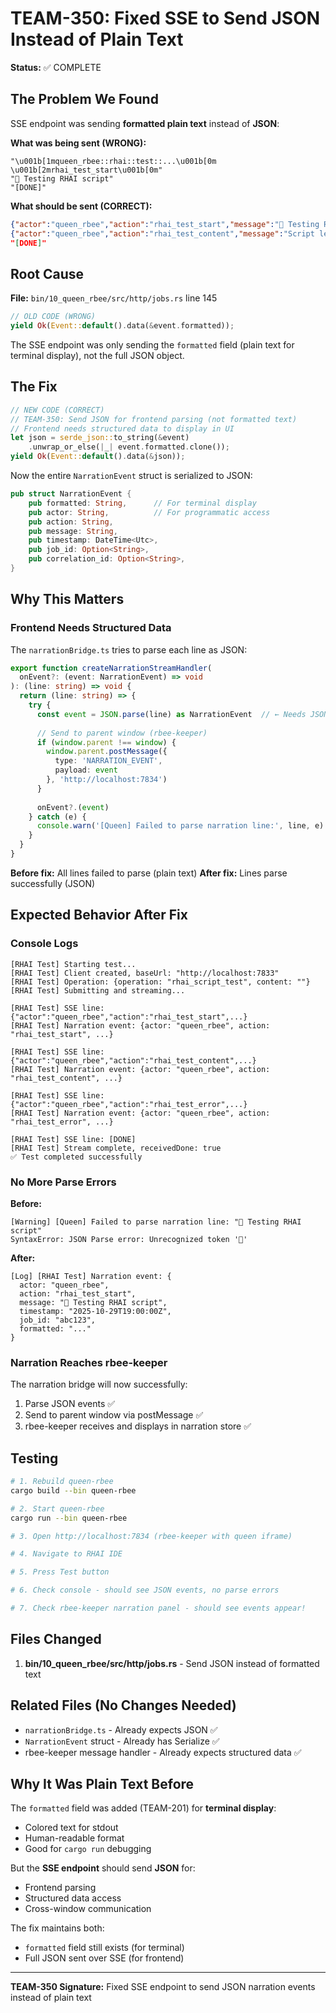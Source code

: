 # TEAM-350: Fixed SSE to Send JSON Instead of Plain Text

**Status:** ✅ COMPLETE

## The Problem We Found

SSE endpoint was sending **formatted plain text** instead of **JSON**:

**What was being sent (WRONG):**
```
"\u001b[1mqueen_rbee::rhai::test::...\u001b[0m \u001b[2mrhai_test_start\u001b[0m"
"🧪 Testing RHAI script"
"[DONE]"
```

**What should be sent (CORRECT):**
```json
{"actor":"queen_rbee","action":"rhai_test_start","message":"🧪 Testing RHAI script","timestamp":"...","job_id":"...","formatted":"..."}
{"actor":"queen_rbee","action":"rhai_test_content","message":"Script length: 0 bytes","timestamp":"...","job_id":"...","formatted":"..."}
"[DONE]"
```

## Root Cause

**File:** `bin/10_queen_rbee/src/http/jobs.rs` line 145

```rust
// OLD CODE (WRONG)
yield Ok(Event::default().data(&event.formatted));
```

The SSE endpoint was only sending the `formatted` field (plain text for terminal display), not the full JSON object.

## The Fix

```rust
// NEW CODE (CORRECT)
// TEAM-350: Send JSON for frontend parsing (not formatted text)
// Frontend needs structured data to display in UI
let json = serde_json::to_string(&event)
    .unwrap_or_else(|_| event.formatted.clone());
yield Ok(Event::default().data(&json));
```

Now the entire `NarrationEvent` struct is serialized to JSON:

```rust
pub struct NarrationEvent {
    pub formatted: String,      // For terminal display
    pub actor: String,          // For programmatic access
    pub action: String,
    pub message: String,
    pub timestamp: DateTime<Utc>,
    pub job_id: Option<String>,
    pub correlation_id: Option<String>,
}
```

## Why This Matters

### Frontend Needs Structured Data

The `narrationBridge.ts` tries to parse each line as JSON:

```typescript
export function createNarrationStreamHandler(
  onEvent?: (event: NarrationEvent) => void
): (line: string) => void {
  return (line: string) => {
    try {
      const event = JSON.parse(line) as NarrationEvent  // ← Needs JSON!
      
      // Send to parent window (rbee-keeper)
      if (window.parent !== window) {
        window.parent.postMessage({
          type: 'NARRATION_EVENT',
          payload: event
        }, 'http://localhost:7834')
      }
      
      onEvent?.(event)
    } catch (e) {
      console.warn('[Queen] Failed to parse narration line:', line, e)
    }
  }
}
```

**Before fix:** All lines failed to parse (plain text)
**After fix:** Lines parse successfully (JSON)

## Expected Behavior After Fix

### Console Logs

```
[RHAI Test] Starting test...
[RHAI Test] Client created, baseUrl: "http://localhost:7833"
[RHAI Test] Operation: {operation: "rhai_script_test", content: ""}
[RHAI Test] Submitting and streaming...

[RHAI Test] SSE line: {"actor":"queen_rbee","action":"rhai_test_start",...}
[RHAI Test] Narration event: {actor: "queen_rbee", action: "rhai_test_start", ...}

[RHAI Test] SSE line: {"actor":"queen_rbee","action":"rhai_test_content",...}
[RHAI Test] Narration event: {actor: "queen_rbee", action: "rhai_test_content", ...}

[RHAI Test] SSE line: {"actor":"queen_rbee","action":"rhai_test_error",...}
[RHAI Test] Narration event: {actor: "queen_rbee", action: "rhai_test_error", ...}

[RHAI Test] SSE line: [DONE]
[RHAI Test] Stream complete, receivedDone: true
✅ Test completed successfully
```

### No More Parse Errors

**Before:**
```
[Warning] [Queen] Failed to parse narration line: "🧪 Testing RHAI script"
SyntaxError: JSON Parse error: Unrecognized token '🧪'
```

**After:**
```
[Log] [RHAI Test] Narration event: {
  actor: "queen_rbee",
  action: "rhai_test_start",
  message: "🧪 Testing RHAI script",
  timestamp: "2025-10-29T19:00:00Z",
  job_id: "abc123",
  formatted: "..."
}
```

### Narration Reaches rbee-keeper

The narration bridge will now successfully:
1. Parse JSON events ✅
2. Send to parent window via postMessage ✅
3. rbee-keeper receives and displays in narration store ✅

## Testing

```bash
# 1. Rebuild queen-rbee
cargo build --bin queen-rbee

# 2. Start queen-rbee
cargo run --bin queen-rbee

# 3. Open http://localhost:7834 (rbee-keeper with queen iframe)

# 4. Navigate to RHAI IDE

# 5. Press Test button

# 6. Check console - should see JSON events, no parse errors

# 7. Check rbee-keeper narration panel - should see events appear!
```

## Files Changed

1. **bin/10_queen_rbee/src/http/jobs.rs** - Send JSON instead of formatted text

## Related Files (No Changes Needed)

- `narrationBridge.ts` - Already expects JSON ✅
- `NarrationEvent` struct - Already has Serialize ✅
- rbee-keeper message handler - Already expects structured data ✅

## Why It Was Plain Text Before

The `formatted` field was added (TEAM-201) for **terminal display**:
- Colored text for stdout
- Human-readable format
- Good for `cargo run` debugging

But the **SSE endpoint** should send **JSON** for:
- Frontend parsing
- Structured data access
- Cross-window communication

The fix maintains both:
- `formatted` field still exists (for terminal)
- Full JSON sent over SSE (for frontend)

---

**TEAM-350 Signature:** Fixed SSE endpoint to send JSON narration events instead of plain text
